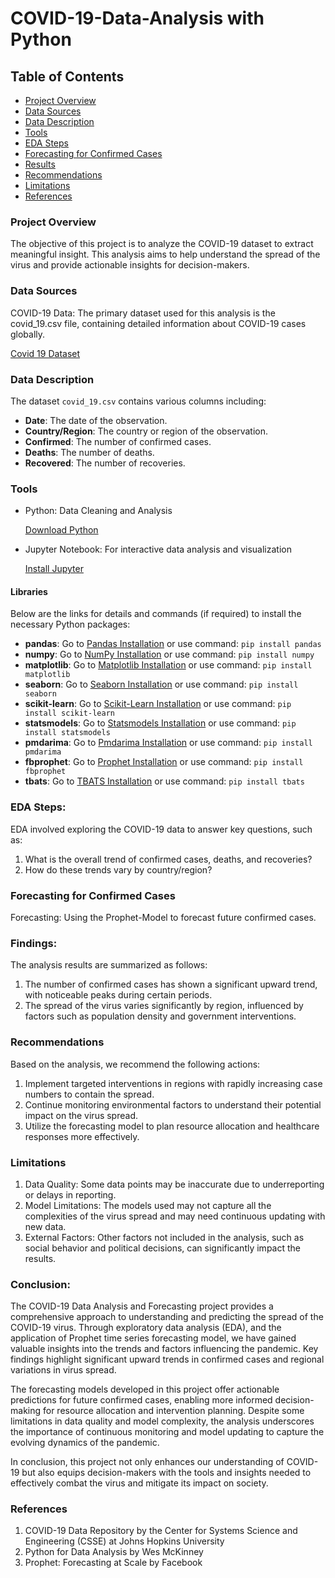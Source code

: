 # COVID-19-Data-Analysis with Python

## Table of Contents

- [Project Overview](#project-overview)
- [Data Sources](#data-sources)
- [Data Description](#data-description)
- [Tools](#tools)
- [EDA Steps](#eda-steps)
- [Forecasting for Confirmed Cases](#forecasting-for-confirmed-cases)
- [Results](#results)
- [Recommendations](#recommendations)
- [Limitations](#limitations)
- [References](#references)


### Project Overview

The objective of this project is to analyze the COVID-19 dataset to extract meaningful insight. This analysis aims to help understand the spread of the virus and provide actionable insights for decision-makers.

### Data Sources

COVID-19 Data: The primary dataset used for this analysis is the covid_19.csv file, containing detailed information about COVID-19 cases globally.

[Covid 19 Dataset](https://github.com/tgchacko/COVID-19-Data-Analysis/blob/main/covid_19.csv)

### Data Description
The dataset `covid_19.csv` contains various columns including:
- **Date**: The date of the observation.
- **Country/Region**: The country or region of the observation.
- **Confirmed**: The number of confirmed cases.
- **Deaths**: The number of deaths.
- **Recovered**: The number of recoveries.

### Tools

- Python: Data Cleaning and Analysis

    [Download Python](https://www.python.org/downloads/)

- Jupyter Notebook: For interactive data analysis and visualization

    [Install Jupyter](https://jupyter.org/install)

#### Libraries
    
Below are the links for details and commands (if required) to install the necessary Python packages:
- **pandas**: Go to [Pandas Installation](https://pypi.org/project/pandas/) or use command: `pip install pandas`
- **numpy**: Go to [NumPy Installation](https://pypi.org/project/numpy/) or use command: `pip install numpy`
- **matplotlib**: Go to [Matplotlib Installation](https://pypi.org/project/matplotlib/) or use command: `pip install matplotlib`
- **seaborn**: Go to [Seaborn Installation](https://pypi.org/project/seaborn/) or use command: `pip install seaborn`
- **scikit-learn**: Go to [Scikit-Learn Installation](https://pypi.org/project/scikit-learn/) or use command: `pip install scikit-learn`
- **statsmodels**: Go to [Statsmodels Installation](https://pypi.org/project/statsmodels/) or use command: `pip install statsmodels`
- **pmdarima**: Go to [Pmdarima Installation](https://pypi.org/project/pmdarima/) or use command: `pip install pmdarima`
- **fbprophet**: Go to [Prophet Installation](https://pypi.org/project/fbprophet/) or use command: `pip install fbprophet`
- **tbats**: Go to [TBATS Installation](https://pypi.org/project/tbats/) or use command: `pip install tbats`

### EDA Steps:

EDA involved exploring the COVID-19 data to answer key questions, such as:

1) What is the overall trend of confirmed cases, deaths, and recoveries?
2) How do these trends vary by country/region?

### Forecasting for Confirmed Cases

Forecasting: Using the Prophet-Model to forecast future confirmed cases.

### Findings:

The analysis results are summarized as follows:

1) The number of confirmed cases has shown a significant upward trend, with noticeable peaks during certain periods.
2) The spread of the virus varies significantly by region, influenced by factors such as population density and government interventions.

### Recommendations

Based on the analysis, we recommend the following actions:

1) Implement targeted interventions in regions with rapidly increasing case numbers to contain the spread.
2) Continue monitoring environmental factors to understand their potential impact on the virus spread.
3) Utilize the forecasting model to plan resource allocation and healthcare responses more effectively.

### Limitations

1) Data Quality: Some data points may be inaccurate due to underreporting or delays in reporting.
2) Model Limitations: The models used may not capture all the complexities of the virus spread and may need continuous updating with new data.
3) External Factors: Other factors not included in the analysis, such as social behavior and political decisions, can significantly impact the results.

### Conclusion:

The COVID-19 Data Analysis and Forecasting project provides a comprehensive approach to understanding and predicting the spread of the COVID-19 virus. Through exploratory data analysis (EDA), and the application of Prophet time series forecasting model, we have gained valuable insights into the trends and factors influencing the pandemic. Key findings highlight significant upward trends in confirmed cases and regional variations in virus spread.

The forecasting models developed in this project offer actionable predictions for future confirmed cases, enabling more informed decision-making for resource allocation and intervention planning. Despite some limitations in data quality and model complexity, the analysis underscores the importance of continuous monitoring and model updating to capture the evolving dynamics of the pandemic.

In conclusion, this project not only enhances our understanding of COVID-19 but also equips decision-makers with the tools and insights needed to effectively combat the virus and mitigate its impact on society.

### References

1) COVID-19 Data Repository by the Center for Systems Science and Engineering (CSSE) at Johns Hopkins University
2) Python for Data Analysis by Wes McKinney
3) Prophet: Forecasting at Scale by Facebook
